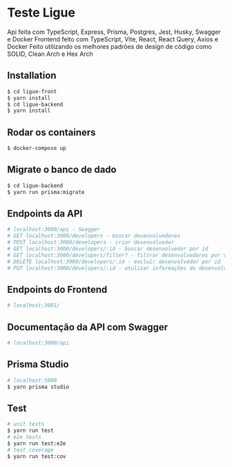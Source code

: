 # Teste Ligue
Api feita com TypeScript, Express, Prisma, Postgres, Jest, Husky, Swagger e Docker
Frontend feito com TypeScript, Vite, React, React Query, Axios e Docker
Feito utilizando os melhores padrões de design de código como SOLID, Clean Arch e Hex Arch

## Installation
```bash
$ cd ligue-front
$ yarn install
$ cd ligue-backend
$ yarn install
```
## Rodar os containers
```bash
$ docker-compose up
```
## Migrate o banco de dado
```bash
$ cd ligue-backend
$ yarn run prisma:migrate
```
## Endpoints da API
```bash
# localhost:3000/api - Swagger
# GET localhost:3000/developers - buscar desenvolvedores
# POST localhost:3000/developers - criar desenvolvedor
# GET localhost:3000/developers/:id - buscar desenvolvedor por id
# GET localhost:3000/developers/filter? - filtrar desenvolvedores por via querystring exemplo: /filter?age=20 /filter?sex=M
# DELETE localhost:3000/developers/:id - excluir desenvolvedor por id
# PUT localhost:3000/developers/:id - atulizar informações do desenvolvedor por id
```
## Endpoints do Frontend
```bash
# localhost:3001/
```
## Documentação da API com Swagger
```bash
# localhost:3000/api
```
## Prisma Studio
```bash
# localhost:5000
$ yarn prisma studio
```
## Test
```bash
# unit tests
$ yarn run test
# e2e tests
$ yarn run test:e2e
# test coverage
$ yarn run test:cov
```
